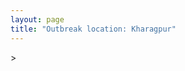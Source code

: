 ```yaml
---
layout: page
title: "Outbreak location: Kharagpur"
---
```

<div id="mapid">
<script src="https://buda-magenta.github.io/hazard_map/load_map.js"></script>
><script>
var marker_outbreak = L.marker([25.133173, 86.525040],{"autoPan": true}).addTo(map); marker_outbreak.bindTooltip("Kharagpur").openTooltip();

var circle_1 = L.circle([25.572433, 83.609605], {"pane": "markerPane", "color": "red", "fill": true, "fillOpacity": 0.2, "fillRule": "evenodd", "lineCap": "round", "lineJoin": "round", "opacity": 1.0, "radius": 243178, "stroke": true, "weight": 2}).addTo(map);
circle_1.bindTooltip("Medinipur<br>rank: 1<br>hazard index: 0.060795")

var circle_2 = L.circle([22.801519, 86.202958], {"pane": "markerPane", "color": "red", "fill": true, "fillOpacity": 0.2, "fillRule": "evenodd", "lineCap": "round", "lineJoin": "round", "opacity": 1.0, "radius": 131168, "stroke": true, "weight": 2}).addTo(map);
circle_2.bindTooltip("Jamshedpur<br>rank: 2<br>hazard index: 0.032792")

var circle_3 = L.circle([22.541418, 88.357691], {"pane": "markerPane", "color": "red", "fill": true, "fillOpacity": 0.2, "fillRule": "evenodd", "lineCap": "round", "lineJoin": "round", "opacity": 1.0, "radius": 122469, "stroke": true, "weight": 2}).addTo(map);
circle_3.bindTooltip("Kolkata<br>rank: 3<br>hazard index: 0.030617")

var circle_4 = L.circle([20.266777, 85.843559], {"pane": "markerPane", "color": "red", "fill": true, "fillOpacity": 0.2, "fillRule": "evenodd", "lineCap": "round", "lineJoin": "round", "opacity": 1.0, "radius": 118456, "stroke": true, "weight": 2}).addTo(map);
circle_4.bindTooltip("Bhubaneswar<br>rank: 4<br>hazard index: 0.029614")

var circle_5 = L.circle([22.472223, 88.093845], {"pane": "markerPane", "color": "red", "fill": true, "fillOpacity": 0.2, "fillRule": "evenodd", "lineCap": "round", "lineJoin": "round", "opacity": 1.0, "radius": 105591, "stroke": true, "weight": 2}).addTo(map);
circle_5.bindTooltip("Uluberia<br>rank: 5<br>hazard index: 0.026398")

var circle_6 = L.circle([23.131954, 87.207397], {"pane": "markerPane", "color": "red", "fill": true, "fillOpacity": 0.2, "fillRule": "evenodd", "lineCap": "round", "lineJoin": "round", "opacity": 1.0, "radius": 92202, "stroke": true, "weight": 2}).addTo(map);
circle_6.bindTooltip("Bankura<br>rank: 6<br>hazard index: 0.023051")

var circle_7 = L.circle([23.370035, 85.325013], {"pane": "markerPane", "color": "red", "fill": true, "fillOpacity": 0.2, "fillRule": "evenodd", "lineCap": "round", "lineJoin": "round", "opacity": 1.0, "radius": 65066, "stroke": true, "weight": 2}).addTo(map);
circle_7.bindTooltip("Ranchi<br>rank: 7<br>hazard index: 0.016267")

var circle_8 = L.circle([23.332200, 86.361600], {"pane": "markerPane", "color": "red", "fill": true, "fillOpacity": 0.2, "fillRule": "evenodd", "lineCap": "round", "lineJoin": "round", "opacity": 1.0, "radius": 51167, "stroke": true, "weight": 2}).addTo(map);
circle_8.bindTooltip("Purulia<br>rank: 8<br>hazard index: 0.012792")

var circle_9 = L.circle([21.500000, 86.750000], {"pane": "markerPane", "color": "red", "fill": true, "fillOpacity": 0.2, "fillRule": "evenodd", "lineCap": "round", "lineJoin": "round", "opacity": 1.0, "radius": 45354, "stroke": true, "weight": 2}).addTo(map);
circle_9.bindTooltip("Baleshwar<br>rank: 9<br>hazard index: 0.011339")

var circle_10 = L.circle([20.468600, 85.879200], {"pane": "markerPane", "color": "red", "fill": true, "fillOpacity": 0.2, "fillRule": "evenodd", "lineCap": "round", "lineJoin": "round", "opacity": 1.0, "radius": 42410, "stroke": true, "weight": 2}).addTo(map);
circle_10.bindTooltip("Cuttack<br>rank: 10<br>hazard index: 0.010603")

var circle_11 = L.circle([22.028124, 88.063265], {"pane": "markerPane", "color": "red", "fill": true, "fillOpacity": 0.2, "fillRule": "evenodd", "lineCap": "round", "lineJoin": "round", "opacity": 1.0, "radius": 41428, "stroke": true, "weight": 2}).addTo(map);
circle_11.bindTooltip("Haldia<br>rank: 11<br>hazard index: 0.010357")

var circle_12 = L.circle([21.063329, 86.505373], {"pane": "markerPane", "color": "red", "fill": true, "fillOpacity": 0.2, "fillRule": "evenodd", "lineCap": "round", "lineJoin": "round", "opacity": 1.0, "radius": 34118, "stroke": true, "weight": 2}).addTo(map);
circle_12.bindTooltip("Bhadrak<br>rank: 12<br>hazard index: 0.008530")

var circle_13 = L.circle([23.687130, 86.974659], {"pane": "markerPane", "color": "red", "fill": true, "fillOpacity": 0.2, "fillRule": "evenodd", "lineCap": "round", "lineJoin": "round", "opacity": 1.0, "radius": 30669, "stroke": true, "weight": 2}).addTo(map);
circle_13.bindTooltip("Asansol<br>rank: 13<br>hazard index: 0.007667")

var circle_14 = L.circle([25.609324, 85.123525], {"pane": "markerPane", "color": "red", "fill": true, "fillOpacity": 0.2, "fillRule": "evenodd", "lineCap": "round", "lineJoin": "round", "opacity": 1.0, "radius": 28945, "stroke": true, "weight": 2}).addTo(map);
circle_14.bindTooltip("Patna<br>rank: 14<br>hazard index: 0.007236")

var circle_15 = L.circle([19.807608, 85.825254], {"pane": "markerPane", "color": "red", "fill": true, "fillOpacity": 0.2, "fillRule": "evenodd", "lineCap": "round", "lineJoin": "round", "opacity": 1.0, "radius": 25680, "stroke": true, "weight": 2}).addTo(map);
circle_15.bindTooltip("Puri<br>rank: 15<br>hazard index: 0.006420")

var circle_16 = L.circle([21.934900, 86.732400], {"pane": "markerPane", "color": "red", "fill": true, "fillOpacity": 0.2, "fillRule": "evenodd", "lineCap": "round", "lineJoin": "round", "opacity": 1.0, "radius": 21797, "stroke": true, "weight": 2}).addTo(map);
circle_16.bindTooltip("Baripada<br>rank: 16<br>hazard index: 0.005449")

var circle_17 = L.circle([23.795281, 86.430964], {"pane": "markerPane", "color": "red", "fill": true, "fillOpacity": 0.2, "fillRule": "evenodd", "lineCap": "round", "lineJoin": "round", "opacity": 1.0, "radius": 18585, "stroke": true, "weight": 2}).addTo(map);
circle_17.bindTooltip("Dhanbad<br>rank: 17<br>hazard index: 0.004646")

var circle_18 = L.circle([17.723128, 83.301284], {"pane": "markerPane", "color": "red", "fill": true, "fillOpacity": 0.2, "fillRule": "evenodd", "lineCap": "round", "lineJoin": "round", "opacity": 1.0, "radius": 16012, "stroke": true, "weight": 2}).addTo(map);
circle_18.bindTooltip("Visakhapatnam<br>rank: 18<br>hazard index: 0.004003")

var circle_19 = L.circle([23.535048, 87.338043], {"pane": "markerPane", "color": "red", "fill": true, "fillOpacity": 0.2, "fillRule": "evenodd", "lineCap": "round", "lineJoin": "round", "opacity": 1.0, "radius": 13711, "stroke": true, "weight": 2}).addTo(map);
circle_19.bindTooltip("Durgapur<br>rank: 19<br>hazard index: 0.003428")

var circle_20 = L.circle([13.083694, 80.270186], {"pane": "markerPane", "color": "red", "fill": true, "fillOpacity": 0.2, "fillRule": "evenodd", "lineCap": "round", "lineJoin": "round", "opacity": 1.0, "radius": 11896, "stroke": true, "weight": 2}).addTo(map);
circle_20.bindTooltip("Chennai<br>rank: 20<br>hazard index: 0.002974")

var circle_21 = L.circle([28.651718, 77.221939], {"pane": "markerPane", "color": "red", "fill": true, "fillOpacity": 0.2, "fillRule": "evenodd", "lineCap": "round", "lineJoin": "round", "opacity": 1.0, "radius": 8412, "stroke": true, "weight": 2}).addTo(map);
circle_21.bindTooltip("Delhi<br>rank: 21<br>hazard index: 0.002103")

var circle_22 = L.circle([25.680654, 88.124646], {"pane": "markerPane", "color": "red", "fill": true, "fillOpacity": 0.2, "fillRule": "evenodd", "lineCap": "round", "lineJoin": "round", "opacity": 1.0, "radius": 8155, "stroke": true, "weight": 2}).addTo(map);
circle_22.bindTooltip("Raiganj<br>rank: 22<br>hazard index: 0.002039")

var circle_23 = L.circle([23.160894, 79.949770], {"pane": "markerPane", "color": "red", "fill": true, "fillOpacity": 0.2, "fillRule": "evenodd", "lineCap": "round", "lineJoin": "round", "opacity": 1.0, "radius": 8067, "stroke": true, "weight": 2}).addTo(map);
circle_23.bindTooltip("Jabalpur<br>rank: 23<br>hazard index: 0.002017")

var circle_24 = L.circle([22.214285, 84.872437], {"pane": "markerPane", "color": "red", "fill": true, "fillOpacity": 0.2, "fillRule": "evenodd", "lineCap": "round", "lineJoin": "round", "opacity": 1.0, "radius": 7962, "stroke": true, "weight": 2}).addTo(map);
circle_24.bindTooltip("Raurkela<br>rank: 24<br>hazard index: 0.001991")

var circle_25 = L.circle([24.796436, 85.007956], {"pane": "markerPane", "color": "red", "fill": true, "fillOpacity": 0.2, "fillRule": "evenodd", "lineCap": "round", "lineJoin": "round", "opacity": 1.0, "radius": 7793, "stroke": true, "weight": 2}).addTo(map);
circle_25.bindTooltip("Gaya<br>rank: 25<br>hazard index: 0.001948")

var circle_26 = L.circle([16.508759, 80.618510], {"pane": "markerPane", "color": "red", "fill": true, "fillOpacity": 0.2, "fillRule": "evenodd", "lineCap": "round", "lineJoin": "round", "opacity": 1.0, "radius": 7626, "stroke": true, "weight": 2}).addTo(map);
circle_26.bindTooltip("Vijayawada<br>rank: 26<br>hazard index: 0.001907")

var circle_27 = L.circle([23.699128, 85.991069], {"pane": "markerPane", "color": "red", "fill": true, "fillOpacity": 0.2, "fillRule": "evenodd", "lineCap": "round", "lineJoin": "round", "opacity": 1.0, "radius": 7465, "stroke": true, "weight": 2}).addTo(map);
circle_27.bindTooltip("Bokaro<br>rank: 27<br>hazard index: 0.001866")

var circle_28 = L.circle([22.782355, 86.159003], {"pane": "markerPane", "color": "red", "fill": true, "fillOpacity": 0.2, "fillRule": "evenodd", "lineCap": "round", "lineJoin": "round", "opacity": 1.0, "radius": 7166, "stroke": true, "weight": 2}).addTo(map);
circle_28.bindTooltip("Adityapur<br>rank: 28<br>hazard index: 0.001792")

var circle_29 = L.circle([25.286698, 87.132254], {"pane": "markerPane", "color": "red", "fill": true, "fillOpacity": 0.2, "fillRule": "evenodd", "lineCap": "round", "lineJoin": "round", "opacity": 1.0, "radius": 6387, "stroke": true, "weight": 2}).addTo(map);
circle_29.bindTooltip("Bhagalpur<br>rank: 29<br>hazard index: 0.001597")

var circle_30 = L.circle([19.075990, 72.877393], {"pane": "markerPane", "color": "red", "fill": true, "fillOpacity": 0.2, "fillRule": "evenodd", "lineCap": "round", "lineJoin": "round", "opacity": 1.0, "radius": 6281, "stroke": true, "weight": 2}).addTo(map);
circle_30.bindTooltip("Mumbai<br>rank: 30<br>hazard index: 0.001570")

var circle_31 = L.circle([21.149813, 79.082056], {"pane": "markerPane", "color": "red", "fill": true, "fillOpacity": 0.2, "fillRule": "evenodd", "lineCap": "round", "lineJoin": "round", "opacity": 1.0, "radius": 5765, "stroke": true, "weight": 2}).addTo(map);
circle_31.bindTooltip("Nagpur<br>rank: 31<br>hazard index: 0.001441")

var circle_32 = L.circle([26.148658, 85.340013], {"pane": "markerPane", "color": "red", "fill": true, "fillOpacity": 0.2, "fillRule": "evenodd", "lineCap": "round", "lineJoin": "round", "opacity": 1.0, "radius": 5654, "stroke": true, "weight": 2}).addTo(map);
circle_32.bindTooltip("Muzaffarpur<br>rank: 32<br>hazard index: 0.001414")

var circle_33 = L.circle([24.965712, 88.127778], {"pane": "markerPane", "color": "red", "fill": true, "fillOpacity": 0.2, "fillRule": "evenodd", "lineCap": "round", "lineJoin": "round", "opacity": 1.0, "radius": 5578, "stroke": true, "weight": 2}).addTo(map);
circle_33.bindTooltip("English Bazar<br>rank: 33<br>hazard index: 0.001395")

var circle_34 = L.circle([26.298638, 87.953148], {"pane": "markerPane", "color": "red", "fill": true, "fillOpacity": 0.2, "fillRule": "evenodd", "lineCap": "round", "lineJoin": "round", "opacity": 1.0, "radius": 5250, "stroke": true, "weight": 2}).addTo(map);
circle_34.bindTooltip("Kishanganj<br>rank: 34<br>hazard index: 0.001313")

var circle_35 = L.circle([24.476642, 86.606732], {"pane": "markerPane", "color": "red", "fill": true, "fillOpacity": 0.2, "fillRule": "evenodd", "lineCap": "round", "lineJoin": "round", "opacity": 1.0, "radius": 5194, "stroke": true, "weight": 2}).addTo(map);
circle_35.bindTooltip("Deoghar<br>rank: 35<br>hazard index: 0.001299")

var circle_36 = L.circle([26.083143, 86.032571], {"pane": "markerPane", "color": "red", "fill": true, "fillOpacity": 0.2, "fillRule": "evenodd", "lineCap": "round", "lineJoin": "round", "opacity": 1.0, "radius": 5129, "stroke": true, "weight": 2}).addTo(map);
circle_36.bindTooltip("Darbhanga<br>rank: 36<br>hazard index: 0.001282")

var circle_37 = L.circle([23.730215, 86.839671], {"pane": "markerPane", "color": "red", "fill": true, "fillOpacity": 0.2, "fillRule": "evenodd", "lineCap": "round", "lineJoin": "round", "opacity": 1.0, "radius": 5023, "stroke": true, "weight": 2}).addTo(map);
circle_37.bindTooltip("Kulti<br>rank: 37<br>hazard index: 0.001256")

var circle_38 = L.circle([25.623400, 85.041700], {"pane": "markerPane", "color": "red", "fill": true, "fillOpacity": 0.2, "fillRule": "evenodd", "lineCap": "round", "lineJoin": "round", "opacity": 1.0, "radius": 4797, "stroke": true, "weight": 2}).addTo(map);
circle_38.bindTooltip("Dinapur Nizamat<br>rank: 38<br>hazard index: 0.001199")

var circle_39 = L.circle([25.205305, 85.514612], {"pane": "markerPane", "color": "red", "fill": true, "fillOpacity": 0.2, "fillRule": "evenodd", "lineCap": "round", "lineJoin": "round", "opacity": 1.0, "radius": 4750, "stroke": true, "weight": 2}).addTo(map);
circle_39.bindTooltip("Biharsharif<br>rank: 39<br>hazard index: 0.001188")

var circle_40 = L.circle([26.000000, 87.500000], {"pane": "markerPane", "color": "red", "fill": true, "fillOpacity": 0.2, "fillRule": "evenodd", "lineCap": "round", "lineJoin": "round", "opacity": 1.0, "radius": 4488, "stroke": true, "weight": 2}).addTo(map);
circle_40.bindTooltip("Purnia<br>rank: 40<br>hazard index: 0.001122")

var circle_41 = L.circle([21.400000, 83.883333], {"pane": "markerPane", "color": "red", "fill": true, "fillOpacity": 0.2, "fillRule": "evenodd", "lineCap": "round", "lineJoin": "round", "opacity": 1.0, "radius": 4241, "stroke": true, "weight": 2}).addTo(map);
circle_41.bindTooltip("Sambalpur<br>rank: 41<br>hazard index: 0.001060")

var circle_42 = L.circle([25.512719, 86.090571], {"pane": "markerPane", "color": "red", "fill": true, "fillOpacity": 0.2, "fillRule": "evenodd", "lineCap": "round", "lineJoin": "round", "opacity": 1.0, "radius": 4036, "stroke": true, "weight": 2}).addTo(map);
circle_42.bindTooltip("Begusarai<br>rank: 42<br>hazard index: 0.001009")

var circle_43 = L.circle([22.383333, 82.133333], {"pane": "markerPane", "color": "red", "fill": true, "fillOpacity": 0.2, "fillRule": "evenodd", "lineCap": "round", "lineJoin": "round", "opacity": 1.0, "radius": 3997, "stroke": true, "weight": 2}).addTo(map);
circle_43.bindTooltip("Bilaspur<br>rank: 43<br>hazard index: 0.000999")

var circle_44 = L.circle([25.832642, 86.614893], {"pane": "markerPane", "color": "red", "fill": true, "fillOpacity": 0.2, "fillRule": "evenodd", "lineCap": "round", "lineJoin": "round", "opacity": 1.0, "radius": 3739, "stroke": true, "weight": 2}).addTo(map);
circle_44.bindTooltip("Saharsa<br>rank: 44<br>hazard index: 0.000935")

var circle_45 = L.circle([25.560900, 87.647654], {"pane": "markerPane", "color": "red", "fill": true, "fillOpacity": 0.2, "fillRule": "evenodd", "lineCap": "round", "lineJoin": "round", "opacity": 1.0, "radius": 3632, "stroke": true, "weight": 2}).addTo(map);
circle_45.bindTooltip("Katihar<br>rank: 45<br>hazard index: 0.000908")

var circle_46 = L.circle([22.591260, 88.390964], {"pane": "markerPane", "color": "red", "fill": true, "fillOpacity": 0.2, "fillRule": "evenodd", "lineCap": "round", "lineJoin": "round", "opacity": 1.0, "radius": 3585, "stroke": true, "weight": 2}).addTo(map);
circle_46.bindTooltip("Bidhan Nagar<br>rank: 46<br>hazard index: 0.000896")

var circle_47 = L.circle([25.720581, 85.255560], {"pane": "markerPane", "color": "red", "fill": true, "fillOpacity": 0.2, "fillRule": "evenodd", "lineCap": "round", "lineJoin": "round", "opacity": 1.0, "radius": 3413, "stroke": true, "weight": 2}).addTo(map);
circle_47.bindTooltip("Hajipur<br>rank: 47<br>hazard index: 0.000853")

var circle_48 = L.circle([25.220812, 86.517204], {"pane": "markerPane", "color": "red", "fill": true, "fillOpacity": 0.2, "fillRule": "evenodd", "lineCap": "round", "lineJoin": "round", "opacity": 1.0, "radius": 3409, "stroke": true, "weight": 2}).addTo(map);
circle_48.bindTooltip("Munger<br>rank: 48<br>hazard index: 0.000852")

var circle_49 = L.circle([23.258486, 77.401989], {"pane": "markerPane", "color": "red", "fill": true, "fillOpacity": 0.2, "fillRule": "evenodd", "lineCap": "round", "lineJoin": "round", "opacity": 1.0, "radius": 3380, "stroke": true, "weight": 2}).addTo(map);
circle_49.bindTooltip("Bhopal<br>rank: 49<br>hazard index: 0.000845")

var circle_50 = L.circle([25.773344, 84.784977], {"pane": "markerPane", "color": "red", "fill": true, "fillOpacity": 0.2, "fillRule": "evenodd", "lineCap": "round", "lineJoin": "round", "opacity": 1.0, "radius": 3277, "stroke": true, "weight": 2}).addTo(map);
circle_50.bindTooltip("Chapra<br>rank: 50<br>hazard index: 0.000819")

var circle_51 = L.circle([25.196826, 76.000893], {"pane": "markerPane", "color": "red", "fill": true, "fillOpacity": 0.2, "fillRule": "evenodd", "lineCap": "round", "lineJoin": "round", "opacity": 1.0, "radius": 3002, "stroke": true, "weight": 2}).addTo(map);
circle_51.bindTooltip("Kota<br>rank: 51<br>hazard index: 0.000751")

var circle_52 = L.circle([23.021624, 72.579707], {"pane": "markerPane", "color": "red", "fill": true, "fillOpacity": 0.2, "fillRule": "evenodd", "lineCap": "round", "lineJoin": "round", "opacity": 1.0, "radius": 2581, "stroke": true, "weight": 2}).addTo(map);
circle_52.bindTooltip("Ahmedabad<br>rank: 52<br>hazard index: 0.000645")

var circle_53 = L.circle([23.967515, 85.438846], {"pane": "markerPane", "color": "red", "fill": true, "fillOpacity": 0.2, "fillRule": "evenodd", "lineCap": "round", "lineJoin": "round", "opacity": 1.0, "radius": 2574, "stroke": true, "weight": 2}).addTo(map);
circle_53.bindTooltip("Hazaribagh<br>rank: 53<br>hazard index: 0.000644")

var circle_54 = L.circle([23.250000, 87.750000], {"pane": "markerPane", "color": "red", "fill": true, "fillOpacity": 0.2, "fillRule": "evenodd", "lineCap": "round", "lineJoin": "round", "opacity": 1.0, "radius": 2469, "stroke": true, "weight": 2}).addTo(map);
circle_54.bindTooltip("Barddhaman<br>rank: 54<br>hazard index: 0.000617")

var circle_55 = L.circle([17.005045, 81.780473], {"pane": "markerPane", "color": "red", "fill": true, "fillOpacity": 0.2, "fillRule": "evenodd", "lineCap": "round", "lineJoin": "round", "opacity": 1.0, "radius": 2426, "stroke": true, "weight": 2}).addTo(map);
circle_55.bindTooltip("Rajahmundry<br>rank: 55<br>hazard index: 0.000607")

var circle_56 = L.circle([21.237947, 81.633683], {"pane": "markerPane", "color": "red", "fill": true, "fillOpacity": 0.2, "fillRule": "evenodd", "lineCap": "round", "lineJoin": "round", "opacity": 1.0, "radius": 2421, "stroke": true, "weight": 2}).addTo(map);
circle_56.bindTooltip("Raipur<br>rank: 56<br>hazard index: 0.000605")

var circle_57 = L.circle([25.152471, 85.006878], {"pane": "markerPane", "color": "red", "fill": true, "fillOpacity": 0.2, "fillRule": "evenodd", "lineCap": "round", "lineJoin": "round", "opacity": 1.0, "radius": 2320, "stroke": true, "weight": 2}).addTo(map);
circle_57.bindTooltip("Jehanabad<br>rank: 57<br>hazard index: 0.000580")

var circle_58 = L.circle([12.979120, 77.591300], {"pane": "markerPane", "color": "red", "fill": true, "fillOpacity": 0.2, "fillRule": "evenodd", "lineCap": "round", "lineJoin": "round", "opacity": 1.0, "radius": 2142, "stroke": true, "weight": 2}).addTo(map);
circle_58.bindTooltip("Bangalore<br>rank: 58<br>hazard index: 0.000536")

var circle_59 = L.circle([18.112082, 83.405220], {"pane": "markerPane", "color": "red", "fill": true, "fillOpacity": 0.2, "fillRule": "evenodd", "lineCap": "round", "lineJoin": "round", "opacity": 1.0, "radius": 2080, "stroke": true, "weight": 2}).addTo(map);
circle_59.bindTooltip("Vizianagaram<br>rank: 59<br>hazard index: 0.000520")

var circle_60 = L.circle([21.170200, 72.831100], {"pane": "markerPane", "color": "red", "fill": true, "fillOpacity": 0.2, "fillRule": "evenodd", "lineCap": "round", "lineJoin": "round", "opacity": 1.0, "radius": 1982, "stroke": true, "weight": 2}).addTo(map);
circle_60.bindTooltip("Surat<br>rank: 60<br>hazard index: 0.000496")

var circle_61 = L.circle([25.329791, 86.456777], {"pane": "markerPane", "color": "red", "fill": true, "fillOpacity": 0.2, "fillRule": "evenodd", "lineCap": "round", "lineJoin": "round", "opacity": 1.0, "radius": 1879, "stroke": true, "weight": 2}).addTo(map);
circle_61.bindTooltip("Jamalpur<br>rank: 61<br>hazard index: 0.000470")

var circle_62 = L.circle([26.460914, 80.321759], {"pane": "markerPane", "color": "red", "fill": true, "fillOpacity": 0.2, "fillRule": "evenodd", "lineCap": "round", "lineJoin": "round", "opacity": 1.0, "radius": 1866, "stroke": true, "weight": 2}).addTo(map);
circle_62.bindTooltip("Kanpur<br>rank: 62<br>hazard index: 0.000467")

var circle_63 = L.circle([17.388786, 78.461065], {"pane": "markerPane", "color": "red", "fill": true, "fillOpacity": 0.2, "fillRule": "evenodd", "lineCap": "round", "lineJoin": "round", "opacity": 1.0, "radius": 1847, "stroke": true, "weight": 2}).addTo(map);
circle_63.bindTooltip("Hyderabad<br>rank: 63<br>hazard index: 0.000462")

var circle_64 = L.circle([25.335649, 83.007629], {"pane": "markerPane", "color": "red", "fill": true, "fillOpacity": 0.2, "fillRule": "evenodd", "lineCap": "round", "lineJoin": "round", "opacity": 1.0, "radius": 1829, "stroke": true, "weight": 2}).addTo(map);
circle_64.bindTooltip("Varanasi<br>rank: 64<br>hazard index: 0.000457")

var circle_65 = L.circle([26.180598, 91.753943], {"pane": "markerPane", "color": "red", "fill": true, "fillOpacity": 0.2, "fillRule": "evenodd", "lineCap": "round", "lineJoin": "round", "opacity": 1.0, "radius": 1824, "stroke": true, "weight": 2}).addTo(map);
circle_65.bindTooltip("Guwahati<br>rank: 65<br>hazard index: 0.000456")

var circle_66 = L.circle([26.716413, 88.430992], {"pane": "markerPane", "color": "red", "fill": true, "fillOpacity": 0.2, "fillRule": "evenodd", "lineCap": "round", "lineJoin": "round", "opacity": 1.0, "radius": 1776, "stroke": true, "weight": 2}).addTo(map);
circle_66.bindTooltip("Siliguri<br>rank: 66<br>hazard index: 0.000444")

var circle_67 = L.circle([19.309813, 84.797156], {"pane": "markerPane", "color": "red", "fill": true, "fillOpacity": 0.2, "fillRule": "evenodd", "lineCap": "round", "lineJoin": "round", "opacity": 1.0, "radius": 1741, "stroke": true, "weight": 2}).addTo(map);
circle_67.bindTooltip("Brahmapur<br>rank: 67<br>hazard index: 0.000435")

var circle_68 = L.circle([25.438130, 81.833800], {"pane": "markerPane", "color": "red", "fill": true, "fillOpacity": 0.2, "fillRule": "evenodd", "lineCap": "round", "lineJoin": "round", "opacity": 1.0, "radius": 1705, "stroke": true, "weight": 2}).addTo(map);
circle_68.bindTooltip("Allahabad<br>rank: 68<br>hazard index: 0.000426")

var circle_69 = L.circle([14.449372, 79.987376], {"pane": "markerPane", "color": "red", "fill": true, "fillOpacity": 0.2, "fillRule": "evenodd", "lineCap": "round", "lineJoin": "round", "opacity": 1.0, "radius": 1673, "stroke": true, "weight": 2}).addTo(map);
circle_69.bindTooltip("Nellore<br>rank: 69<br>hazard index: 0.000418")

var circle_70 = L.circle([26.469100, 74.639000], {"pane": "markerPane", "color": "red", "fill": true, "fillOpacity": 0.2, "fillRule": "evenodd", "lineCap": "round", "lineJoin": "round", "opacity": 1.0, "radius": 1551, "stroke": true, "weight": 2}).addTo(map);
circle_70.bindTooltip("Ajmer<br>rank: 70<br>hazard index: 0.000388")

var circle_71 = L.circle([22.890183, 88.426939], {"pane": "markerPane", "color": "red", "fill": true, "fillOpacity": 0.2, "fillRule": "evenodd", "lineCap": "round", "lineJoin": "round", "opacity": 1.0, "radius": 1399, "stroke": true, "weight": 2}).addTo(map);
circle_71.bindTooltip("Naihati<br>rank: 71<br>hazard index: 0.000350")

var circle_72 = L.circle([22.500000, 83.500000], {"pane": "markerPane", "color": "red", "fill": true, "fillOpacity": 0.2, "fillRule": "evenodd", "lineCap": "round", "lineJoin": "round", "opacity": 1.0, "radius": 1371, "stroke": true, "weight": 2}).addTo(map);
circle_72.bindTooltip("Raigarh<br>rank: 72<br>hazard index: 0.000343")

var circle_73 = L.circle([18.521428, 73.854454], {"pane": "markerPane", "color": "red", "fill": true, "fillOpacity": 0.2, "fillRule": "evenodd", "lineCap": "round", "lineJoin": "round", "opacity": 1.0, "radius": 1348, "stroke": true, "weight": 2}).addTo(map);
circle_73.bindTooltip("Pune<br>rank: 73<br>hazard index: 0.000337")

var circle_74 = L.circle([23.809612, 78.759114], {"pane": "markerPane", "color": "red", "fill": true, "fillOpacity": 0.2, "fillRule": "evenodd", "lineCap": "round", "lineJoin": "round", "opacity": 1.0, "radius": 1345, "stroke": true, "weight": 2}).addTo(map);
circle_74.bindTooltip("Sagar<br>rank: 74<br>hazard index: 0.000336")

var circle_75 = L.circle([19.087076, 82.023572], {"pane": "markerPane", "color": "red", "fill": true, "fillOpacity": 0.2, "fillRule": "evenodd", "lineCap": "round", "lineJoin": "round", "opacity": 1.0, "radius": 1175, "stroke": true, "weight": 2}).addTo(map);
circle_75.bindTooltip("Jagdalpur<br>rank: 75<br>hazard index: 0.000294")

var circle_76 = L.circle([11.001812, 76.962842], {"pane": "markerPane", "color": "red", "fill": true, "fillOpacity": 0.2, "fillRule": "evenodd", "lineCap": "round", "lineJoin": "round", "opacity": 1.0, "radius": 1155, "stroke": true, "weight": 2}).addTo(map);
circle_76.bindTooltip("Coimbatore<br>rank: 76<br>hazard index: 0.000289")

var circle_77 = L.circle([16.676135, 81.170868], {"pane": "markerPane", "color": "red", "fill": true, "fillOpacity": 0.2, "fillRule": "evenodd", "lineCap": "round", "lineJoin": "round", "opacity": 1.0, "radius": 1094, "stroke": true, "weight": 2}).addTo(map);
circle_77.bindTooltip("Eluru<br>rank: 77<br>hazard index: 0.000274")

var circle_78 = L.circle([23.833962, 80.392456], {"pane": "markerPane", "color": "red", "fill": true, "fillOpacity": 0.2, "fillRule": "evenodd", "lineCap": "round", "lineJoin": "round", "opacity": 1.0, "radius": 1092, "stroke": true, "weight": 2}).addTo(map);
circle_78.bindTooltip("Murwara<br>rank: 78<br>hazard index: 0.000273")

var circle_79 = L.circle([22.695034, 88.377060], {"pane": "markerPane", "color": "red", "fill": true, "fillOpacity": 0.2, "fillRule": "evenodd", "lineCap": "round", "lineJoin": "round", "opacity": 1.0, "radius": 1072, "stroke": true, "weight": 2}).addTo(map);
circle_79.bindTooltip("Panihati<br>rank: 79<br>hazard index: 0.000268")

var circle_80 = L.circle([25.488773, 74.699613], {"pane": "markerPane", "color": "red", "fill": true, "fillOpacity": 0.2, "fillRule": "evenodd", "lineCap": "round", "lineJoin": "round", "opacity": 1.0, "radius": 1029, "stroke": true, "weight": 2}).addTo(map);
circle_80.bindTooltip("Bhilwara<br>rank: 80<br>hazard index: 0.000257")

var circle_81 = L.circle([26.671329, 83.364583], {"pane": "markerPane", "color": "red", "fill": true, "fillOpacity": 0.2, "fillRule": "evenodd", "lineCap": "round", "lineJoin": "round", "opacity": 1.0, "radius": 1021, "stroke": true, "weight": 2}).addTo(map);
circle_81.bindTooltip("Gorakhpur<br>rank: 81<br>hazard index: 0.000255")

var circle_82 = L.circle([19.194329, 72.970178], {"pane": "markerPane", "color": "red", "fill": true, "fillOpacity": 0.2, "fillRule": "evenodd", "lineCap": "round", "lineJoin": "round", "opacity": 1.0, "radius": 915, "stroke": true, "weight": 2}).addTo(map);
circle_82.bindTooltip("Thane<br>rank: 82<br>hazard index: 0.000229")

var circle_83 = L.circle([11.664300, 78.146000], {"pane": "markerPane", "color": "red", "fill": true, "fillOpacity": 0.2, "fillRule": "evenodd", "lineCap": "round", "lineJoin": "round", "opacity": 1.0, "radius": 904, "stroke": true, "weight": 2}).addTo(map);
circle_83.bindTooltip("Salem<br>rank: 83<br>hazard index: 0.000226")

var circle_84 = L.circle([22.670728, 88.376342], {"pane": "markerPane", "color": "red", "fill": true, "fillOpacity": 0.2, "fillRule": "evenodd", "lineCap": "round", "lineJoin": "round", "opacity": 1.0, "radius": 872, "stroke": true, "weight": 2}).addTo(map);
circle_84.bindTooltip("Kamarhati<br>rank: 84<br>hazard index: 0.000218")

var circle_85 = L.circle([25.623457, 84.596839], {"pane": "markerPane", "color": "red", "fill": true, "fillOpacity": 0.2, "fillRule": "evenodd", "lineCap": "round", "lineJoin": "round", "opacity": 1.0, "radius": 800, "stroke": true, "weight": 2}).addTo(map);
circle_85.bindTooltip("Arrah<br>rank: 85<br>hazard index: 0.000200")

var circle_86 = L.circle([22.646958, 88.343612], {"pane": "markerPane", "color": "red", "fill": true, "fillOpacity": 0.2, "fillRule": "evenodd", "lineCap": "round", "lineJoin": "round", "opacity": 1.0, "radius": 799, "stroke": true, "weight": 2}).addTo(map);
circle_86.bindTooltip("Bally<br>rank: 86<br>hazard index: 0.000200")

var circle_87 = L.circle([22.297314, 73.194257], {"pane": "markerPane", "color": "red", "fill": true, "fillOpacity": 0.2, "fillRule": "evenodd", "lineCap": "round", "lineJoin": "round", "opacity": 1.0, "radius": 772, "stroke": true, "weight": 2}).addTo(map);
circle_87.bindTooltip("Vadodara<br>rank: 87<br>hazard index: 0.000193")

var circle_88 = L.circle([15.507554, 80.060800], {"pane": "markerPane", "color": "red", "fill": true, "fillOpacity": 0.2, "fillRule": "evenodd", "lineCap": "round", "lineJoin": "round", "opacity": 1.0, "radius": 731, "stroke": true, "weight": 2}).addTo(map);
circle_88.bindTooltip("Ongole<br>rank: 88<br>hazard index: 0.000183")

var circle_89 = L.circle([19.169335, 77.311013], {"pane": "markerPane", "color": "red", "fill": true, "fillOpacity": 0.2, "fillRule": "evenodd", "lineCap": "round", "lineJoin": "round", "opacity": 1.0, "radius": 714, "stroke": true, "weight": 2}).addTo(map);
circle_89.bindTooltip("Nanded Waghala<br>rank: 89<br>hazard index: 0.000179")

var circle_90 = L.circle([22.508621, 88.253218], {"pane": "markerPane", "color": "red", "fill": true, "fillOpacity": 0.2, "fillRule": "evenodd", "lineCap": "round", "lineJoin": "round", "opacity": 1.0, "radius": 712, "stroke": true, "weight": 2}).addTo(map);
circle_90.bindTooltip("Maheshtala<br>rank: 90<br>hazard index: 0.000178")

var circle_91 = L.circle([21.735348, 81.944459], {"pane": "markerPane", "color": "red", "fill": true, "fillOpacity": 0.2, "fillRule": "evenodd", "lineCap": "round", "lineJoin": "round", "opacity": 1.0, "radius": 671, "stroke": true, "weight": 2}).addTo(map);
circle_91.bindTooltip("Bhatpara<br>rank: 91<br>hazard index: 0.000168")

var circle_92 = L.circle([13.631637, 79.423171], {"pane": "markerPane", "color": "red", "fill": true, "fillOpacity": 0.2, "fillRule": "evenodd", "lineCap": "round", "lineJoin": "round", "opacity": 1.0, "radius": 652, "stroke": true, "weight": 2}).addTo(map);
circle_92.bindTooltip("Tirupati<br>rank: 92<br>hazard index: 0.000163")

var circle_93 = L.circle([22.870214, 88.419608], {"pane": "markerPane", "color": "red", "fill": true, "fillOpacity": 0.2, "fillRule": "evenodd", "lineCap": "round", "lineJoin": "round", "opacity": 1.0, "radius": 644, "stroke": true, "weight": 2}).addTo(map);
circle_93.bindTooltip("Barrackpur<br>rank: 93<br>hazard index: 0.000161")

var circle_94 = L.circle([21.199035, 81.397955], {"pane": "markerPane", "color": "red", "fill": true, "fillOpacity": 0.2, "fillRule": "evenodd", "lineCap": "round", "lineJoin": "round", "opacity": 1.0, "radius": 642, "stroke": true, "weight": 2}).addTo(map);
circle_94.bindTooltip("Durg<br>rank: 94<br>hazard index: 0.000161")

var circle_95 = L.circle([24.197443, 82.666145], {"pane": "markerPane", "color": "red", "fill": true, "fillOpacity": 0.2, "fillRule": "evenodd", "lineCap": "round", "lineJoin": "round", "opacity": 1.0, "radius": 629, "stroke": true, "weight": 2}).addTo(map);
circle_95.bindTooltip("Singrauli<br>rank: 95<br>hazard index: 0.000157")

var circle_96 = L.circle([23.405848, 88.495893], {"pane": "markerPane", "color": "red", "fill": true, "fillOpacity": 0.2, "fillRule": "evenodd", "lineCap": "round", "lineJoin": "round", "opacity": 1.0, "radius": 616, "stroke": true, "weight": 2}).addTo(map);
circle_96.bindTooltip("Krishnanagar<br>rank: 96<br>hazard index: 0.000154")

var circle_97 = L.circle([23.750000, 79.583333], {"pane": "markerPane", "color": "red", "fill": true, "fillOpacity": 0.2, "fillRule": "evenodd", "lineCap": "round", "lineJoin": "round", "opacity": 1.0, "radius": 615, "stroke": true, "weight": 2}).addTo(map);
circle_97.bindTooltip("Damoh<br>rank: 97<br>hazard index: 0.000154")

var circle_98 = L.circle([24.379576, 88.585573], {"pane": "markerPane", "color": "red", "fill": true, "fillOpacity": 0.2, "fillRule": "evenodd", "lineCap": "round", "lineJoin": "round", "opacity": 1.0, "radius": 582, "stroke": true, "weight": 2}).addTo(map);
circle_98.bindTooltip("Baharampur<br>rank: 98<br>hazard index: 0.000146")

var circle_99 = L.circle([24.500000, 77.500000], {"pane": "markerPane", "color": "red", "fill": true, "fillOpacity": 0.2, "fillRule": "evenodd", "lineCap": "round", "lineJoin": "round", "opacity": 1.0, "radius": 542, "stroke": true, "weight": 2}).addTo(map);
circle_99.bindTooltip("Guna<br>rank: 99<br>hazard index: 0.000136")

var circle_100 = L.circle([22.305199, 70.802834], {"pane": "markerPane", "color": "red", "fill": true, "fillOpacity": 0.2, "fillRule": "evenodd", "lineCap": "round", "lineJoin": "round", "opacity": 1.0, "radius": 497, "stroke": true, "weight": 2}).addTo(map);
circle_100.bindTooltip("Rajkot<br>rank: 100<br>hazard index: 0.000124")
</script>
</div>
